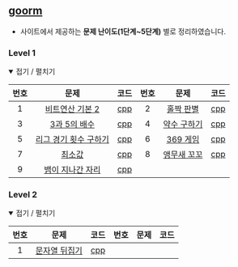 [goorm](https://app.codility.com/programmers)
---------------------------------------------

-	사이트에서 제공하는 **문제 난이도(1단계~5단계)** 별로 정리하였습니다.

### Level 1

<details open> <summary> 접기 / 펼치기 </summary>

| 번호 | 문제                                                                                                                           | 코드                    | 번호 | 문제                                                                                                   | 코드                    |
|:----:|:------------------------------------------------------------------------------------------------------------------------------:|:-----------------------:|:----:|:------------------------------------------------------------------------------------------------------:|:-----------------------:|
|  1   |     [비트연산 기본 2](https://level.goorm.io/exam/43173/%EB%B9%84%ED%8A%B8%EC%97%B0%EC%82%B0-%EA%B8%B0%EB%B3%B8-2/quiz/1)      | [cpp](source/43173.cpp) |  2   |      [홀짝 판별](https://level.goorm.io/exam/43111/%ED%99%80%EC%A7%9D-%ED%8C%90%EB%B3%84/quiz/1)       | [cpp](source/43111.cpp) |
|  3   |               [3과 5의 배수](https://level.goorm.io/exam/43166/3%EA%B3%BC-5%EC%9D%98-%EB%B0%B0%EC%88%98/quiz/1)                | [cpp](source/43166.cpp) |  4   | [약수 구하기](https://level.goorm.io/exam/43255/%EC%95%BD%EC%88%98-%EA%B5%AC%ED%95%98%EA%B8%B0/quiz/1) | [cpp](source/43255.cpp) |
|  5   |           [리그 경기 횟수 구하기](https://level.goorm.io/exam/43166/3%EA%B3%BC-5%EC%9D%98-%EB%B0%B0%EC%88%98/quiz/1)           | [cpp](source/43092.cpp) |  6   |              [369 게임](https://level.goorm.io/exam/48757/369-%EA%B2%8C%EC%9E%84/quiz/1)               | [cpp](source/48757.cpp) |
|  7   |                         [최소값](https://level.goorm.io/exam/43125/%EC%B5%9C%EC%86%8C%EA%B0%92/quiz/1)                         | [cpp](source/43125.cpp) |  8   | [앵무새 꼬꼬](https://level.goorm.io/exam/49053/%EC%95%B5%EB%AC%B4%EC%83%88-%EA%BC%AC%EA%BC%AC/quiz/1) | [cpp](source/49053.cpp) |
|  9   | [뱀이 지나간 자리](https://level.goorm.io/exam/51353/%EB%B1%80%EC%9D%B4-%EC%A7%80%EB%82%98%EA%B0%84-%EC%9E%90%EB%A6%AC/quiz/1) | [cpp](source/51353.cpp) |      |                                                                                                        |                         |

</details>

### Level 2

<details open> <summary> 접기 / 펼치기 </summary>

| 번호 | 문제                                                                                                              | 코드                    | 번호 | 문제 | 코드 |
|:----:|:-----------------------------------------------------------------------------------------------------------------:|:-----------------------:|:----:|:----:|:----:|
|  1   | [문자열 뒤집기](https://level.goorm.io/exam/43219/%EB%AC%B8%EC%9E%90%EC%97%B4-%EB%92%A4%EC%A7%91%EA%B8%B0/quiz/1) | [cpp](source/43219.cpp) |      |      |      |

</details>
